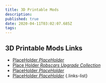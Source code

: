 ```yaml
---
title: 3D Printable Mods
description: 
published: true
date: 2020-04-11T03:02:07.685Z
tags: 
---
```


## 3D Printable Mods Links
- [PlaceHolder *PlaceHolder*](https://www.google.com)
- [Place Holder *Robscars Upgrade Collection*](https://www.thingiverse.com/robscar/collections/artillery-sidewinder-x1)
- [PlaceHolder *PlaceHolder*](https://www.thingiverse.com/Demesne/collections/sidewinder-x1-mods-upgrades)
- [PlaceHolder *PlaceHolder*](https://www.thingiverse.com/malcolmp/collections/artillery-sidewinder-x1)
{.links-list}


